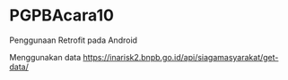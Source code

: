 # PGPBAcara10
Penggunaan Retrofit pada Android

Menggunakan data https://inarisk2.bnpb.go.id/api/siagamasyarakat/get-data/
